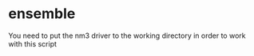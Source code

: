 # ensemble

You need to put the nm3 driver to the working directory in order to work with this script 
